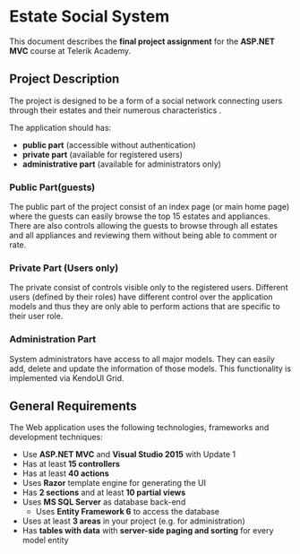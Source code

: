 # Estate Social System

This document describes the **final project assignment** for the **ASP.NET MVC** course at Telerik Academy.

## Project Description

The project is designed to be a form of a social network connecting users through their estates and their numerous characteristics .

The application should has:
* **public part** (accessible without authentication)
* **private part** (available for registered users)
* **administrative part** (available for administrators only)

### Public Part(guests)

The public part of the project consist of an index page (or main home page) where the guests can easily browse the top 15 estates and appliances.
There are also controls allowing the guests to browse through all estates and all appliances and reviewing them without being able to comment or rate.

### Private Part (Users only)

The private consist of controls visible only to the registered users. Different users (defined by their roles) have different control over the application models and thus they are only able to perform actions that are specific to their user role.

### Administration Part

System administrators have access to all major models. They can easily add, delete and update the information of those models. This functionality is implemented via KendoUI Grid.

## General Requirements

The Web application uses the following technologies, frameworks and development techniques:
* Use **ASP.NET MVC** and **Visual Studio 2015** with Update 1
* Has at least **15 controllers**
* Has at least **40 actions**
* Uses **Razor** template engine for generating the UI
* Has  **2 sections** and at least **10 partial views**
* Uses **MS SQL Server** as database back-end
	* Uses **Entity Framework 6** to access the database
* Uses at least **3 areas** in your project (e.g. for administration)
* Has **tables with data** with **server-side paging and sorting** for every model entity

	
